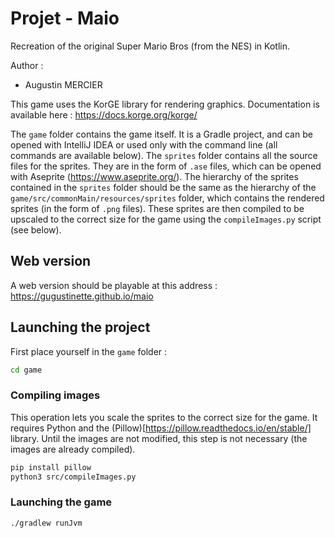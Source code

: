 # Projet - Maio

Recreation of the original Super Mario Bros (from the NES) in Kotlin.

Author :
- Augustin MERCIER

This game uses the KorGE library for rendering graphics. Documentation is available here : https://docs.korge.org/korge/

The `game` folder contains the game itself. It is a Gradle project, and can be opened with IntelliJ IDEA or used only with the command line (all commands are available below).
The `sprites` folder contains all the source files for the sprites. They are in the form of `.ase` files, which can be opened with Aseprite (https://www.aseprite.org/).
The hierarchy of the sprites contained in the `sprites` folder should be the same as the hierarchy of the `game/src/commonMain/resources/sprites` folder, which contains the rendered sprites (in the form of `.png` files). These sprites are then compiled to be upscaled to the correct size for the game using the `compileImages.py` script (see below).

## Web version

A web version should be playable at this address : https://gugustinette.github.io/maio

## Launching the project

First place yourself in the `game` folder :
```bash
cd game
```

### Compiling images
This operation lets you scale the sprites to the correct size for the game.
It requires Python and the (Pillow)[https://pillow.readthedocs.io/en/stable/] library.
Until the images are not modified, this step is not necessary (the images are already compiled).
```bash
pip install pillow
python3 src/compileImages.py
```

### Launching the game
```bash
./gradlew runJvm
```
